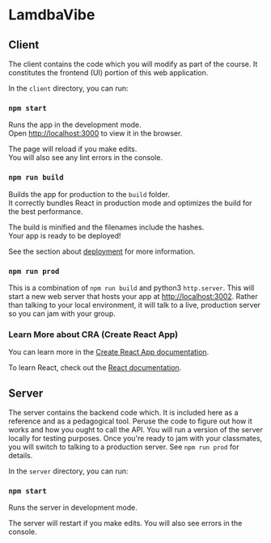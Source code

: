 # LamdbaVibe

## Client

The client contains the code which you will modify as part of the course. It constitutes the frontend (UI) portion of this web application.

In the `client` directory, you can run:

### `npm start`

Runs the app in the development mode.\
Open [http://localhost:3000](http://localhost:3000) to view it in the browser.

The page will reload if you make edits.\
You will also see any lint errors in the console.

### `npm run build`

Builds the app for production to the `build` folder.\
It correctly bundles React in production mode and optimizes the build for the best performance.

The build is minified and the filenames include the hashes.\
Your app is ready to be deployed!

See the section about [deployment](https://facebook.github.io/create-react-app/docs/deployment) for more information.

### `npm run prod`

This is a combination of `npm run build` and python3 `http.server`. This will start a new web server that hosts your app at [http://localhost:3002](http://localhost:3002). Rather than talking to your local environment, it will talk to a live, production server so you can jam with your group.

### Learn More about CRA (Create React App)

You can learn more in the [Create React App documentation](https://facebook.github.io/create-react-app/docs/getting-started).

To learn React, check out the [React documentation](https://reactjs.org/).

## Server

The server contains the backend code which. It is included here as a reference and as a pedagogical tool. Peruse the code to figure out how it works and how you ought to call the API. You will run a version of the server locally for testing purposes. Once you're ready to jam with your classmates, you will switch to talking to a production server. See `npm run prod` for details.

In the `server` directory, you can run:

### `npm start`

Runs the server in development mode.

The server will restart if you make edits.
You will also see errors in the console.
